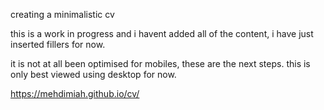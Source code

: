 creating a minimalistic cv 

this is a work in progress and i havent added all of the content, i have just inserted fillers for now.

it is not at all been optimised for mobiles, these are the next steps. this is only best viewed using desktop for now.

https://mehdimiah.github.io/cv/ 
